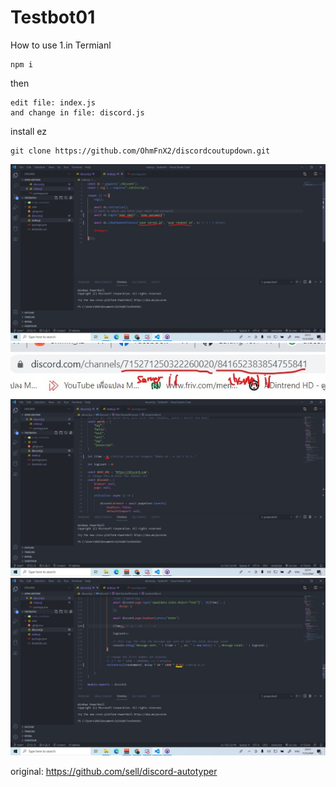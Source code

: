 # Testbot01
How to use
1.in Termianl
```
npm i
```
then
```
edit file: index.js
and change in file: discord.js
```

install ez
```
git clone https://github.com/OhmFnX2/discordcoutupdown.git
```

<img alt="example" src="./img/Screenshot (1131)_LI.jpg"/>
<img alt="example" src="./img/Screenshot (1136)_LI.jpg"/>
<img alt="example" src="./img/Screenshot (1132)_LI.jpg"/>
<img alt="example" src="./img/Screenshot (1133)_LI.jpg"/>

original: https://github.com/sell/discord-autotyper
